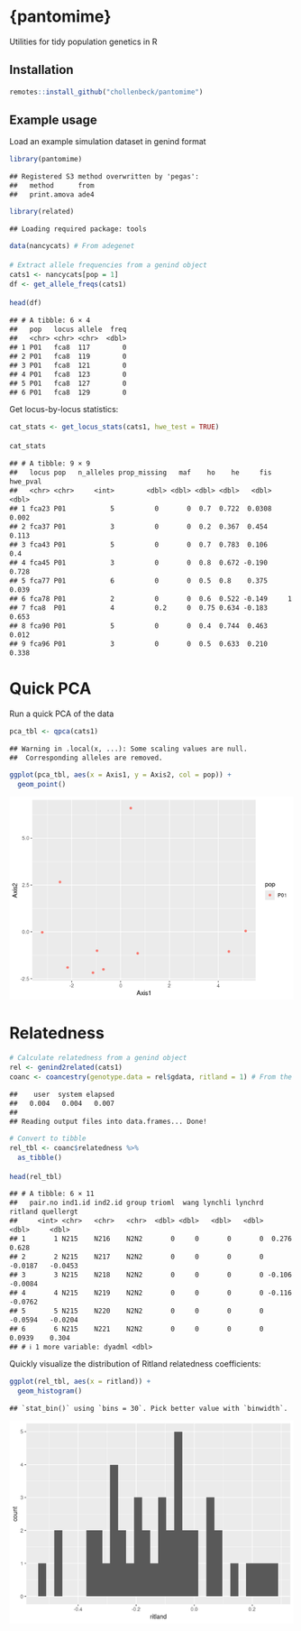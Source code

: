 
# {pantomime}

Utilities for tidy population genetics in R

## Installation

``` r
remotes::install_github("chollenbeck/pantomime")
```

## Example usage

Load an example simulation dataset in genind format

``` r
library(pantomime)
```

    ## Registered S3 method overwritten by 'pegas':
    ##   method      from
    ##   print.amova ade4

``` r
library(related)
```

    ## Loading required package: tools

``` r
data(nancycats) # From adegenet

# Extract allele frequencies from a genind object
cats1 <- nancycats[pop = 1]
df <- get_allele_freqs(cats1)

head(df)
```

    ## # A tibble: 6 × 4
    ##   pop   locus allele  freq
    ##   <chr> <chr> <chr>  <dbl>
    ## 1 P01   fca8  117        0
    ## 2 P01   fca8  119        0
    ## 3 P01   fca8  121        0
    ## 4 P01   fca8  123        0
    ## 5 P01   fca8  127        0
    ## 6 P01   fca8  129        0

Get locus-by-locus statistics:

``` r
cat_stats <- get_locus_stats(cats1, hwe_test = TRUE)

cat_stats
```

    ## # A tibble: 9 × 9
    ##   locus pop   n_alleles prop_missing   maf    ho    he     fis hwe_pval
    ##   <chr> <chr>     <int>        <dbl> <dbl> <dbl> <dbl>   <dbl>    <dbl>
    ## 1 fca23 P01           5          0       0  0.7  0.722  0.0308    0.002
    ## 2 fca37 P01           3          0       0  0.2  0.367  0.454     0.113
    ## 3 fca43 P01           5          0       0  0.7  0.783  0.106     0.4  
    ## 4 fca45 P01           3          0       0  0.8  0.672 -0.190     0.728
    ## 5 fca77 P01           6          0       0  0.5  0.8    0.375     0.039
    ## 6 fca78 P01           2          0       0  0.6  0.522 -0.149     1    
    ## 7 fca8  P01           4          0.2     0  0.75 0.634 -0.183     0.653
    ## 8 fca90 P01           5          0       0  0.4  0.744  0.463     0.012
    ## 9 fca96 P01           3          0       0  0.5  0.633  0.210     0.338

# Quick PCA

Run a quick PCA of the data

``` r
pca_tbl <- qpca(cats1)
```

    ## Warning in .local(x, ...): Some scaling values are null.
    ##  Corresponding alleles are removed.

``` r
ggplot(pca_tbl, aes(x = Axis1, y = Axis2, col = pop)) +
  geom_point()
```

![](README_files/figure-gfm/unnamed-chunk-4-1.png)<!-- -->

# Relatedness

``` r
# Calculate relatedness from a genind object
rel <- genind2related(cats1)
coanc <- coancestry(genotype.data = rel$gdata, ritland = 1) # From the 'related' package
```

    ##    user  system elapsed 
    ##   0.004   0.004   0.007 
    ## 
    ## Reading output files into data.frames... Done!

``` r
# Convert to tibble
rel_tbl <- coanc$relatedness %>%
  as_tibble()

head(rel_tbl)
```

    ## # A tibble: 6 × 11
    ##   pair.no ind1.id ind2.id group trioml  wang lynchli lynchrd ritland quellergt
    ##     <int> <chr>   <chr>   <chr>  <dbl> <dbl>   <dbl>   <dbl>   <dbl>     <dbl>
    ## 1       1 N215    N216    N2N2       0     0       0       0  0.276     0.628 
    ## 2       2 N215    N217    N2N2       0     0       0       0 -0.0187   -0.0453
    ## 3       3 N215    N218    N2N2       0     0       0       0 -0.106    -0.0084
    ## 4       4 N215    N219    N2N2       0     0       0       0 -0.116    -0.0762
    ## 5       5 N215    N220    N2N2       0     0       0       0 -0.0594   -0.0204
    ## 6       6 N215    N221    N2N2       0     0       0       0  0.0939    0.304 
    ## # ℹ 1 more variable: dyadml <dbl>

Quickly visualize the distribution of Ritland relatedness coefficients:

``` r
ggplot(rel_tbl, aes(x = ritland)) +
  geom_histogram()
```

    ## `stat_bin()` using `bins = 30`. Pick better value with `binwidth`.

![](README_files/figure-gfm/unnamed-chunk-6-1.png)<!-- -->
